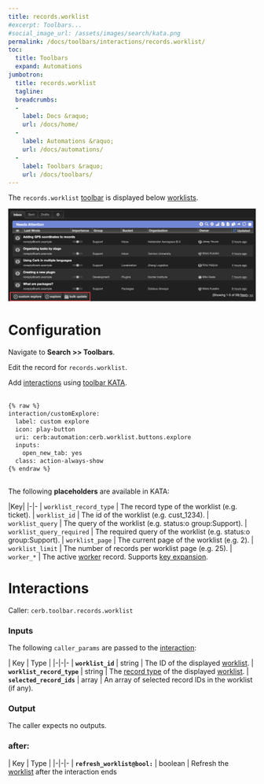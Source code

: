```yaml
---
title: records.worklist
#excerpt: Toolbars...
#social_image_url: /assets/images/search/kata.png
permalink: /docs/toolbars/interactions/records.worklist/
toc:
  title: Toolbars
  expand: Automations
jumbotron:
  title: records.worklist
  tagline: 
  breadcrumbs:
  -
    label: Docs &raquo;
    url: /docs/home/
  -
    label: Automations &raquo;
    url: /docs/automations/
  -
    label: Toolbars &raquo;
    url: /docs/toolbars/
---
```


The `records.worklist` [toolbar](/docs/toolbars/) is displayed below [worklists](/docs/worklists/).

<div class="cerb-screenshot">
<img src="/assets/images/docs/toolbars/records-worklist.png" class="screenshot">
</div>

# Configuration

Navigate to **Search >> Toolbars**.

Edit the record for `records.worklist`.

Add [interactions](/docs/automations/triggers/interaction.worker/) using [toolbar KATA](/docs/toolbars/#kata).

<pre>
<code class="language-cerb">
{% raw %}
interaction/customExplore:
  label: custom explore
  icon: play-button
  uri: cerb:automation:cerb.worklist.buttons.explore
  inputs:
    open_new_tab: yes
  class: action-always-show
{% endraw %}
</code>
</pre>

The following **placeholders** are available in KATA:

|Key|
|-|-
| `worklist_record_type` | The record type of the worklist (e.g. ticket).
| `worklist_id` | The id of the worklist (e.g. cust_1234).
| `worklist_query` | The query of the worklist (e.g. status:o group:Support).
| `worklist_query_required` | The required query of the worklist (e.g. status:o group:Support).
| `worklist_page` | The current page of the worklist (e.g. 2).
| `worklist_limit` | The number of records per worklist page (e.g. 25).
| `worker_*` | The active [worker](/docs/records/types/worker/) record. Supports [key expansion](/docs/guide/developers/dictionaries/#key-expansion).

# Interactions

Caller: `cerb.toolbar.records.worklist`

### Inputs

The following `caller_params` are passed to the [interaction](/docs/automations/triggers/interaction.worker/):

| Key | Type |
|-|-|-
| **`worklist_id`** | string | The ID of the displayed [worklist](/docs/worklists/).
| **`worklist_record_type`** | string | The [record type](/docs/records/types/) of the displayed [worklist](/docs/worklists/).
| **`selected_record_ids`** | array | An array of selected record IDs in the worklist (if any).

### Output

The caller expects no outputs.

### after:

| Key | Type |
|-|-|-
| **`refresh_worklist@bool:`** | boolean | Refresh the [worklist](/docs/worklists/) after the interaction ends
